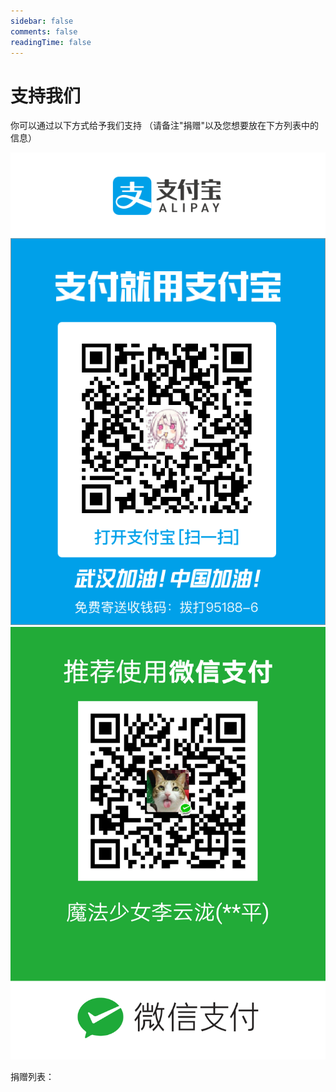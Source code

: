 ```yaml
---
sidebar: false
comments: false
readingTime: false
---
```


# 支持我们

你可以通过以下方式给予我们支持
（请备注"捐赠"以及您想要放在下方列表中的信息）

![支付宝](/support/alipay.jpg "border-style:groove;border-width:2px;")
![微信](/support/wechat-pay.png "border-style:groove;border-width:2px;")

捐赠列表：

<Support/>
